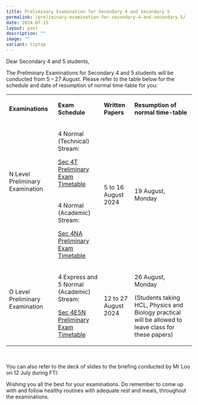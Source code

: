 ```yaml
---
title: Preliminary Examination for Secondary 4 and Secondary 5
permalink: /preliminary-examination-for-secondary-4-and-secondary-5/
date: 2024-07-15
layout: post
description: ""
image: ""
variant: tiptap
---
```

<p>Dear Secondary 4 and 5 students,</p>
<p></p>
<p>The Preliminary Examinations for Secondary 4 and 5 students will be conducted
from 5 – 27 August. Please refer to the table below for the schedule and
date of resumption of normal time-table for you:
<br>
</p>
<table style="minWidth: 100px">
<colgroup>
<col>
<col>
<col>
<col>
</colgroup>
<tbody>
<tr>
<td rowspan="1" colspan="1">
<p><strong>Examinations</strong>
</p>
</td>
<td rowspan="1" colspan="1">
<p><strong>Exam Schedule</strong>
</p>
</td>
<td rowspan="1" colspan="1">
<p><strong>Written Papers</strong>
</p>
</td>
<td rowspan="1" colspan="1">
<p><strong>Resumption of normal time-table</strong>
</p>
</td>
</tr>
<tr>
<td rowspan="2" colspan="1">
<p>N Level Preliminary Examination</p>
<p>&nbsp;</p>
<p>&nbsp;</p>
</td>
<td rowspan="1" colspan="1">
<p>4 Normal (Technical) Stream:</p>
<p></p>
<p><a href="/files/Annoucements Attachments/Sec_4_5_Preliminary_Exam_Timetable_2024_Students__4T.pdf" rel="noopener noreferrer nofollow" target="_blank">Sec 4T Preliminary Exam Timetable</a>
</p>
</td>
<td rowspan="2" colspan="1">
<p>5 to 16 August 2024</p>
</td>
<td rowspan="2" colspan="1">
<p>19 August, Monday</p>
</td>
</tr>
<tr>
<td rowspan="1" colspan="1">
<p>4 Normal (Academic) Stream:</p>
<p><a href="/files/Annoucements Attachments/Sec_4_5_Preliminary_Exam_Timetable_2024_Students__4N.pdf" rel="noopener noreferrer nofollow" target="_blank">Sec 4NA Preliminary Exam Timetable</a>
</p>
<p></p>
</td>
</tr>
<tr>
<td rowspan="1" colspan="1">
<p>O Level Preliminary Examination</p>
<p>&nbsp;</p>
</td>
<td rowspan="1" colspan="1">
<p>4 Express and 5 Normal (Academic) Stream:</p>
<p><a href="/files/Annoucements Attachments/Sec_4_5_Preliminary_Exam_Timetable_2024_Students__4E5N.pdf" rel="noopener noreferrer nofollow" target="_blank">Sec 4E5N Preliminary Exam Timetable</a>
</p>
</td>
<td rowspan="1" colspan="1">
<p>12 to 27 August 2024</p>
</td>
<td rowspan="1" colspan="1">
<p>26 August, Monday</p>
<p>(Students taking HCL, Physics and Biology practical will be allowed to
leave class for these papers)</p>
</td>
</tr>
</tbody>
</table>
<p>&nbsp;</p>
<p>You can also refer to the deck of slides to the briefing conducted by
Mr Loo on 12 July during FTI:</p>
<p></p>
<p>Wishing you all the best for your examinations. Do remember to come up
with and follow healthy routines with adequate rest and meals, throughout
the examinations.</p>
<p>&nbsp;</p>
<p>&nbsp;</p>